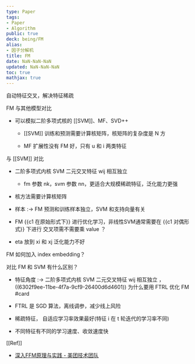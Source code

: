 ```yaml
---
type: Paper
tags:
- Paper
- Algorithm
public: true
deck: being/FM
alias:
- 因子分解机
title: FM
date: NaN-NaN-NaN
updated: NaN-NaN-NaN
toc: true
mathjax: true
---
```


自动特征交叉，解决特征稀疏

FM 与其他模型对比

  + 可以模拟二阶多项式核的 [[SVM]]、MF、SVD++

    + [[SVM]] 训练和预测需要计算核矩阵，核矩阵的复杂度是 N 方

    + MF 扩展性没有 FM 好，只有 u 和 i 两类特征

与 [[SVM]] 对比

  + 二阶多项式内核 SVM 二元交叉特征 wij 相互独立
    + fm 参数 nk，svm 参数 nn，更适合大规模稀疏特征，泛化能力更强
  + 核方法需要计算核矩阵

  + 样本 :-> FM 预测和训练样本独立，SVM 和支持向量有关
  + FM {{c1 在原始形式下}} 进行优化学习，非线性SVM通常需要在 {{c1 对偶形式}} 下进行
交叉项需不需要乘 value ？

  + eta 放到 xi 和 xj 泛化能力不好

FM 如何加入 index embedding？

对比 FM 和 SVM 有什么区别？
  + 特征角度 :-> 二阶多项式内核 SVM 二元交叉特征 wij 相互独立
， ((6302f9ee-11be-4f7a-9cf9-26400d6d4601))
为什么要用 FTRL 优化 FM #card
  + FTRL 是 SGD 算法，离线调参，减少线上风险

  + 稀疏特征， 自适应学习率效果最好(特征 i 在 t 轮迭代的学习率不同)


  + 不同特征有不同的学习速度、收敛速度快

[[Ref]]

  + [深入FFM原理与实践 - 美团技术团队](https://tech.meituan.com/2016/03/03/deep-understanding-of-ffm-principles-and-practices.html)
